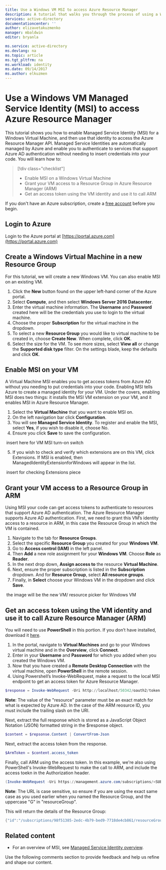 ```yaml
---
title: Use a Windows VM MSI to access Azure Resource Manager
description: A tutorial that walks you through the process of using a Windows VM Managed Service Identity (MSI) to access Azure Resource Manager.
services: active-directory
documentationcenter: ''
author: elizavetakuzmenko
manager: mbaldwin
editor: bryanla

ms.service: active-directory
ms.devlang: na
ms.topic: article
ms.tgt_pltfrm: na
ms.workload: identity
ms.date: 09/14/2017
ms.author: elkuzmen
---
```


# Use a Windows VM Managed Service Identity (MSI) to access Azure Resource Manager

This tutorial shows you how to enable Managed Service Identity (MSI) for a Windows Virtual Machine, and then use that identity to access the Azure Resource Manager API. Managed Service Identities are automatically managed by Azure and enable you to authenticate to services that support Azure AD authentication without needing to insert credentials into your code. 
You will learn how to:


> [!div class="checklist"]
> * Enable MSI on a Windows Virtual Machine 
> * Grant your VM access to a Resource Group in Azure Resource Manager (ARM)
> * Get an access token using the VM identity and use it to call ARM


If you don't have an Azure subscription, create a [free account](https://azure.microsoft.com/free/?WT.mc_id=A261C142F) before you begin.

## Login to Azure
Login to the Azure portal at [https://portal.azure.com](https://portal.azure.com)


## Create a Windows Virtual Machine in a new Resource Group
For this tutorial, we will create a new Windows VM.  You can also enable MSI on an existing VM.

1.	Click the **New** button found on the upper left-hand corner of the Azure portal.
2.	Select **Compute**, and then select **Windows Server 2016 Datacenter**. 
3.	Enter the virtual machine information. The **Username** and **Password** created here will be the credentials you use to login to the virtual machine.
4.  Choose the proper **Subscription** for the virtual machine in the dropdown.
5.	To select a new **Resource Group** you would like to virtual machine to be created in, choose **Create New**. When complete, click **OK**.
6.	Select the size for the VM. To see more sizes, select **View all** or change the **Supported disk type** filter. On the settings blade, keep the defaults and click **OK**.


## Enable MSI on your VM 
A Virtual Machine MSI enables you to get access tokens from Azure AD without you needing to put credentials into your code. Enabling MSI tells Azure to create a managed identity for your VM. Under the covers, enabling MSI does two things: it installs the MSI VM extension on your VM, and it enables MSI in Azure Resource Manager.

1.	Select the **Virtual Machine** that you want to enable MSI on.  
2.	On the left navigation bar click **Configuration**. 
3.	You will see **Managed Service Identity**. To register and enable the MSI, select **Yes**, if you wish to disable it, choose No. 
4.	Ensure you click **Save** to save the configuration.  

<image> insert here for VM MSI turn-on switch 

5. If you wish to check and verify which extensions are on this VM, click Extensions. If MSI is enabled, then ManagedIdentityExtensionforWindows will appear in the list.

<image> insert for checking Extensions piece

## Grant your VM access to a Resource Group in ARM
Using MSI your code can get access tokens to authenticate to resources that support Azure AD authentication.  The Azure Resource Manager supports Azure AD authentication.  First, we need to grant this VM’s identity access to a resource in ARM, in this case the Resource Group in which the VM is contained.  

1.	Navigate to the tab for **Resource Groups**. 
2.	Select the specific **Resource Group** you created for your **Windows VM**. 
3.	Go to **Access control (IAM)** in the left panel. 
4.	Then **Add** a new role assignment for your **Windows VM**.  Choose **Role** as **Reader**. 
5.	In the next drop down, **Assign access to** the resource **Virtual Machine**. 
6.	Next, ensure the proper subscription is listed in the **Subscription** dropdown. And for **Resource Group**, select **All resource groups**. 
7.	Finally, in **Select** choose your Windows VM in the dropdown and click **Save**.

<image> the image will be the new VM/ resource picker for Windows VM 

## Get an access token using the VM identity and use it to call Azure Resource Manager (ARM) 
You will need to use **PowerShell** in this portion.  If you don’t have installed, download it [here](https://docs.microsoft.com/en-us.powershell/azure/overview?view=azurermps-4.3.1). 

1.	In the portal, navigate to **Virtual Machines** and go to your Windows virtual machine and in the **Overview**, click **Connect**. 
2.	Enter in your **Username** and **Password** for which you added when you created the Windows VM. 
3.	Now that you have created a **Remote Desktop Connection** with the virtual machine, open **PowerShell** in the remote session. 
4.	Using Powershell’s Invoke-WebRequest, make a request to the local MSI endpoint to get an access token for Azure Resource Manager.

```powershell
$response = Invoke-WebRequest -Uri http://localhost/50342/oauth2/token -Method GET -Body @resource="https://management.azure.com/"} -Headers @{Metadata="true"}
```

**Note**: The value of the "resource" parameter must be an exact match for what is expected by Azure AD. In the case of the ARM reosurce ID, you must include the trailing slash on the URI.

Next, extract the full response which is stored as a JavaScript Object Notation (JSON) formatted string in the $response object. 

```powershell
$content = $repsonse.Content | ConvertFrom-Json
```
Next, extract the access token from the response.

```powershell
$ArmToken = $content.access_token
```

Finally, call ARM using the access token. In this example, we're also using PowerShell's Invoke-WebRequest to make the call to ARM, and include the access toekn in the Authorization header.

```powershell
(Invoke-WebRequest -Uri https://management.azure.com/subscriptions/<SUBSCRIPTION ID>/resourceGroups/<RESOURCE GROUP>?api-version=2016-06-01 -Method GET -ContentType "application/json" -Headers @{ Authorization ="Bearer $ArmToken"}).content
```
**Note**: The URL is case sensitive, so ensure if you are using the exact same case as you used earlier when you named the Resource Group, and the uppercase "G" in "resourceGroup".

This will return the details of the Resource Group:
```powershell
{"id":"/subscriptions/98f51385-2edc-4b79-bed9-7718de4cb861/resourceGroups/DevTest","name":"DevTest","location":"westus","properties":{"provisioningState":"Succeeded"}}
```



## Related content

- For an overview of MSI, see [Managed Service Identity overview](../active-directory/msi-overview.md).

Use the following comments section to provide feedback and help us refine and shape our content.


